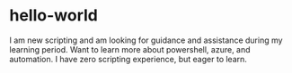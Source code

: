 # hello-world

I am new scripting and am looking for guidance and assistance during my learning period.  Want to learn more about powershell, azure, and automation.  I have zero scripting experience, but eager to learn.
